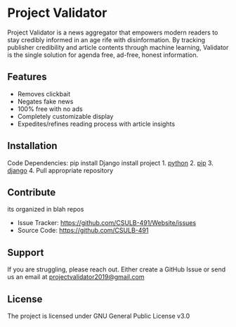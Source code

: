 Project Validator
=================

Project Validator is a news aggregator that empowers modern readers to stay credibly informed in an age rife with disinformation. By tracking publisher credibility and article contents through machine learning, Validator is the single solution for agenda free, ad-free, honest information.


Features
--------

- Removes clickbait 
- Negates fake news
- 100% free with no ads
- Completely customizable display
- Expedites/refines reading process with article insights


Installation
------------

Code Dependencies:
    pip install Django
   install project
    1. [python](https://www.python.org/downloads/)
    2. [pip](https://pip.pypa.io/en/stable/installing/)
    3. [django](https://docs.djangoproject.com/en/2.2/topics/install/)
    4. Pull appropriate repository


Contribute
----------

its organized in blah repos
- Issue Tracker: https://github.com/CSULB-491/Website/issues
- Source Code: https://github.com/CSULB-491

Support
-------

If you are struggling, please reach out.
Either create a GitHub Issue or send us an email at projectvalidator2019@gmail.com

License
-------

The project is licensed under GNU General Public License v3.0
